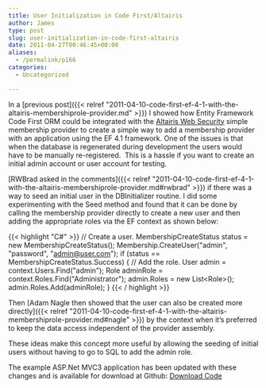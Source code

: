 ```yaml
---
title: User Initialization in Code First/Altairis
author: James
type: post
slug: user-initialization-in-code-first-altairis
date: 2011-04-27T00:46:45+00:00
aliases:
  - /permalink/p166
categories:
  - Uncategorized

---
```

In a [previous post]({{< relref "2011-04-10-code-first-ef-4-1-with-the-altairis-membershiprole-provider.md" >}}) I showed how Entity Framework Code First ORM could be integrated with the [Altairis Web Security](http://altairiswebsecurity.codeplex.com/) simple membership provider to create a simple way to add a membership provider with an application using the EF 4.1 framework. One of the issues is that when the database is regenerated during development the users would have to be manually re-registered.&#160; This is a hassle if you want to create an initial admin account or user account for testing.

[RWBrad asked in the comments]({{< relref "2011-04-10-code-first-ef-4-1-with-the-altairis-membershiprole-provider.md#rwbrad" >}}) if there was a way to seed an initial user in the DBInitializer routine. I did some experimenting with the Seed method and found that it can be done by calling the membership provider directly to create a new user and then adding the appropriate roles via the EF context as shown below:

{{< highlight "C#" >}}
// Create a user.
MembershipCreateStatus status = new MembershipCreateStatus();
Membership.CreateUser("admin", "password", "admin@user.com");
if (status == MembershipCreateStatus.Success) {
    // Add the role.
    User admin = context.Users.Find("admin");
    Role adminRole = context.Roles.Find("Administrator");
    admin.Roles = new List&lt;Role&gt;();
    admin.Roles.Add(adminRole);
}
{{< / highlight >}}

Then [Adam Nagle then showed that the user can also be created more directly]({{< relref "2011-04-10-code-first-ef-4-1-with-the-altairis-membershiprole-provider.md#nagle" >}}) by the context when it’s preferred to keep the data access independent of the provider assembly.

These ideas make this concept more useful by allowing the seeding of initial users without having to go to SQL to add the admin role.

The example ASP.Net MVC3 application has been updated with these changes and is available for download at Github: [Download Code][1]

 [1]: https://github.com/turnkey-commerce/CodeFirstAltairis

